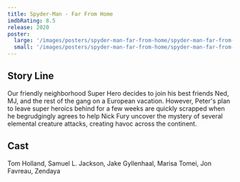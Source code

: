 ```yaml
---
title: Spyder-Man - Far From Home
imdbRating: 8.5
release: 2020
poster:
  large: '/images/posters/spyder-man-far-from-home/spyder-man-far-from-home-large.jpg'
  small: '/images/posters/spyder-man-far-from-home/spyder-man-far-from-home-small.png'
---
```


## Story Line

Our friendly neighborhood Super Hero decides to join his best friends Ned, MJ, and the rest of the gang on a European vacation. However, Peter's plan to leave super heroics behind for a few weeks are quickly scrapped when he begrudgingly agrees to help Nick Fury uncover the mystery of several elemental creature attacks, creating havoc across the continent.

## Cast

Tom Holland, Samuel L. Jackson, Jake Gyllenhaal, Marisa Tomei, Jon Favreau, Zendaya
